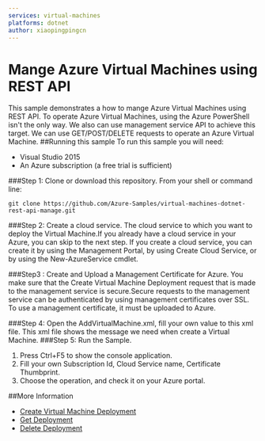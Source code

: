 ```yaml
---
services: virtual-machines
platforms: dotnet
author: xiaopingpingcn
---
```


# Mange Azure Virtual Machines using REST API

This sample demonstrates a how to mange Azure Virtual Machines using REST API.
 To operate Azure Virtual Machines, using the Azure PowerShell isn't the only way. We also can use management service API to achieve this target. We can use GET/POST/DELETE requests to operate an Azure Virtual Machine.
##Running this sample
To run this sample you will need:

- Visual Studio 2015
- An Azure subscription (a free trial is sufficient)

###Step 1:  Clone or download this repository.
From your shell or command line:

`git clone https://github.com/Azure-Samples/virtual-machines-dotnet-rest-api-manage.git`

###Step 2: Create a cloud service.
The cloud service to which you want to deploy the Virtual Machine.If you already have a cloud service in your Azure, you can skip to the next step. If you create a cloud service, you can create it by using the Management Portal, by using Create Cloud Service, or by using the New-AzureService cmdlet. 

###Step3 : Create and Upload a Management Certificate for Azure.
You make sure that the Create Virtual Machine Deployment request that is made to the management service is secure.Secure requests to the management service can be authenticated by using management certificates over SSL. To use a management certificate, it must be uploaded to Azure.

###Step 4: Open the AddVirtualMachine.xml, fill your own value to this xml file.
This xml file shows the message we need when create a Virtual Machine.
###Step 5: Run the Sample.

1.	Press Ctrl+F5 to show the console application.
2.	Fill your own Subscription Id, Cloud Service name, Certificate Thumbprint.
3.	Choose the operation, and check it on your Azure portal.


##More Information
- [Create Virtual Machine Deployment](https://msdn.microsoft.com/library/azure/jj157194.aspx)
- [Get Deployment](https://msdn.microsoft.com/en-us/library/azure/ee460804.aspx)
- [Delete Deployment](https://msdn.microsoft.com/en-us/library/azure/ee460815.aspx)
